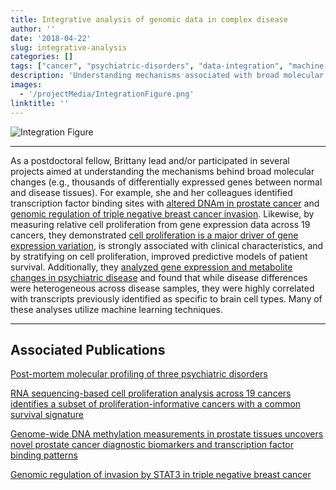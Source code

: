 ```yaml
---
title: Integrative analysis of genomic data in complex disease
author: ''
date: '2018-04-22'
slug: integrative-analysis
categories: []
tags: ["cancer", "psychiatric-disorders", "data-integration", "machine-learning"]
description: 'Understanding mechanisms associated with broad molecular changes in complex disease'
images:
  - '/projectMedia/IntegrationFigure.png'
linktitle: ''
---
```


<img src="/img/projectMedia/IntegrationFigure.png" alt="Integration Figure">

---

As a postdoctoral fellow, Brittany lead and/or participated in several projects aimed at understanding the mechanisms behind broad molecular changes (e.g., thousands of differentially expressed genes between normal and disease tissues). For example, she and her colleagues identified transcription factor binding sites with [altered DNAm in prostate cancer](https://www.ncbi.nlm.nih.gov/pubmed/28412973) and [genomic regulation of triple negative breast cancer invasion](https://www.ncbi.nlm.nih.gov/pubmed/28030809). Likewise, by measuring relative cell proliferation from gene expression data across 19 cancers, they demonstrated [cell proliferation is a major driver of gene expression variation,](https://www.ncbi.nlm.nih.gov/pubmed/28454104) is strongly associated with clinical characteristics, and by stratifying on cell proliferation, improved predictive models of patient survival. Additionally, they [analyzed gene expression and metabolite changes in psychiatric disease](https://www.ncbi.nlm.nih.gov/pubmed/28754123) and found that while disease differences were heterogeneous across disease samples, they were highly correlated with transcripts previously identified as specific to brain cell types. Many of these analyses utilize machine learning techniques.

---
## Associated Publications
<a href="https://www.ncbi.nlm.nih.gov/pubmed/28754123/" itemprop="name">Post-mortem molecular profiling of three psychiatric disorders</a>

<a href="https://www.ncbi.nlm.nih.gov/pubmed/28454104/" itemprop="name">RNA sequencing-based cell proliferation analysis across 19 cancers identifies a subset of proliferation-informative cancers with a common survival signature</a>
 
<a href="https://www.ncbi.nlm.nih.gov/pubmed/28412973/" itemprop="name">Genome-wide DNA methylation measurements in prostate tissues uncovers novel prostate cancer diagnostic biomarkers and transcription factor binding patterns</a>

<a href="https://www.ncbi.nlm.nih.gov/pubmed/28030809/" itemprop="name">Genomic regulation of invasion by STAT3 in triple negative breast cancer</a>